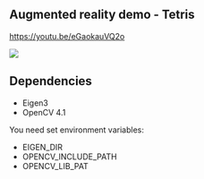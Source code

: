 Augmented reality demo - Tetris
--------

https://youtu.be/eGaokauVQ2o


<img src="Tetris.gif"/>

Dependencies
--------
- Eigen3
- OpenCV 4.1

You need set environment variables:
- EIGEN_DIR
- OPENCV_INCLUDE_PATH
- OPENCV_LIB_PAT
